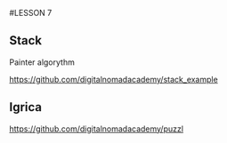 #LESSON 7

## Stack

Painter algorythm

https://github.com/digitalnomadacademy/stack_example

## Igrica

https://github.com/digitalnomadacademy/puzzl